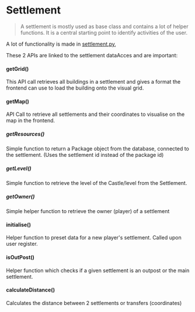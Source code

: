 # Settlement
> A settlement is mostly used as base class and contains a lot of helper functions. It is a central starting point to identify activities of the user.

A lot of functionality is made in [settlement.py](../../src/dataAcces/settlement.py), 

These 2 APIs are linked to the settlement dataAcces and are important:

#### getGrid()

This API call retrieves all buildings in a settlement and gives a format the frontend can use to load the building onto the visual grid.

#### getMap()

API Call to retrieve all settlements and their coordinates to visualise on the map in the frontend.

##### getResources()
Simple function to return a Package object from the database, connected to the settlement. (Uses the settlement id instead of the package id)

##### getLevel()
Simple function to retrieve the level of the Castle/level from the Settlement.

##### getOwner()
Simple helper function to retrieve the owner (player) of a settlement

#### initialise()
Helper function to preset data for a new player's settlement. Called upon user register.

#### isOutPost()
Helper function which checks if a given settlement is an outpost or the main settlement.

#### calculateDistance()
Calculates the distance between 2 settlements or transfers (coordinates)